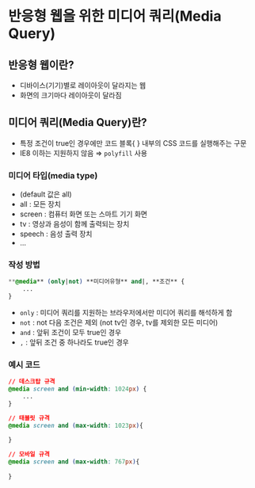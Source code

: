 # 반응형 웹을 위한 미디어 쿼리(Media Query)

## 반응형 웹이란?

- 디바이스(기기)별로 레이아웃이 달라지는 웹
- 화면의 크기마다 레이아웃이 달라짐

## 미디어 쿼리(Media Query)란?

- 특정 조건이 true인 경우에만 코드 블록{ } 내부의 CSS 코드를 실행해주는 구문
- IE8 이하는 지원하지 않음 ⇒ `polyfill` 사용

### 미디어 타입(media type)

- (default 값은 all)
- all : 모든 장치
- screen : 컴퓨터 화면 또는 스마트 기기 화면
- tv : 영상과 음성이 함께 출력되는 장치
- speech : 음성 출력 장치
- …

### 작성 방법

```css
**@media** (only|not) **미디어유형** and|, **조건** {
	...
}
```

- `only` : 미디어 쿼리를 지원하는 브라우저에서만 미디어 쿼리를 해석하게 함
- `not` : not 다음 조건은 제외 (not tv인 경우, tv를 제외한 모든 미디어)
- `and` : 앞뒤 조건이 모두 true인 경우
- `,` : 앞뒤 조건 중 하나라도 true인 경우

### 예시 코드

```css
// 데스크탑 규격
@media screen and (min-width: 1024px) {
	...
}

// 태블릿 규격
@media screen and (max-width: 1023px){
	
}

// 모바일 규격
@media screen and (max-width: 767px){
	
}
```
